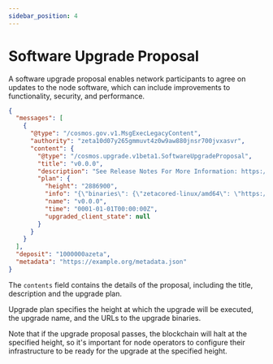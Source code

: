 ```yaml
---
sidebar_position: 4
---
```


# Software Upgrade Proposal

A software upgrade proposal enables network participants to agree on updates to
the node software, which can include improvements to functionality, security,
and performance.

```json title="proposal.json"
{
  "messages": [
    {
      "@type": "/cosmos.gov.v1.MsgExecLegacyContent",
      "authority": "zeta10d07y265gmmuvt4z0w9aw880jnsr700jvxasvr",
      "content": {
        "@type": "/cosmos.upgrade.v1beta1.SoftwareUpgradeProposal",
        "title": "v0.0.0",
        "description": "See Release Notes For More Information: https://github.com/zeta-chain/node/releases/tag/v0.0.0",
        "plan": {
          "height": "2886900",
          "info": "{\"binaries\": {\"zetacored-linux/amd64\": \"https://github.com/zeta-chain/node/releases/download/v0.0.0/zetacored-linux-amd64?checksum=sha256:010888a0ce997494c18cea1e3fe282e271702adc713ba1e022cc4142a221a642\",\"zetacored-linux/arm64\": \"https://github.com/zeta-chain/node/releases/download/v0.0.0/zetacored-linux-arm64?checksum=sha256:698af04499bc8d185dacd437037df13698d63303dea5b0e679bacc9a3d61b246\",\"zetaclientd-linux/amd64\": \"https://github.com/zeta-chain/node/releases/download/v0.0.0/zetaclientd-linux-amd64?checksum=sha256:810871557215ded03b1e4adab8a5b76e5f6d02e2191c0e48508ca06950c015a0\",\"zetaclientd-linux/arm64\": \"https://github.com/zeta-chain/node/releases/download/v0.0.0/zetaclientd-linux-arm64?checksum=sha256:140eb10dbb9d147948c035363cf41b19d68f0c5c713972d6596abe90487b313d\"}}",
          "name": "v0.0.0",
          "time": "0001-01-01T00:00:00Z",
          "upgraded_client_state": null
        }
      }
    }
  ],
  "deposit": "1000000azeta",
  "metadata": "https://example.org/metadata.json"
}
```

The `contents` field contains the details of the proposal, including the title,
description and the upgrade plan.

Upgrade plan specifies the height at which the upgrade will be executed, the
upgrade name, and the URLs to the upgrade binaries.

Note that if the upgrade proposal passes, the blockchain will halt at the
specified height, so it's important for node operators to configure their
infrastructure to be ready for the upgrade at the specified height.
